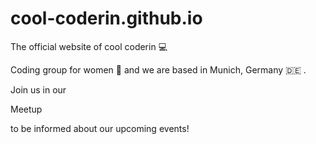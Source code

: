 # cool-coderin.github.io
The official website of cool coderin :computer:

Coding group for women :two_women_holding_hands: and we are based in Munich, Germany :de: .

Join us in our <p color="pink">Meetup</p> to be informed about our upcoming events!
